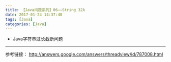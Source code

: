 ```yaml
---
title: 【Java问题系列】06——String 32k
date: 2017-01-24 14:37:40
tags: [Java]
categories: [Java]
---
```

- Java字符串过长截断问题
<!-- more -->

--------------------------------

参考链接：
http://answers.google.com/answers/threadview/id/787008.html